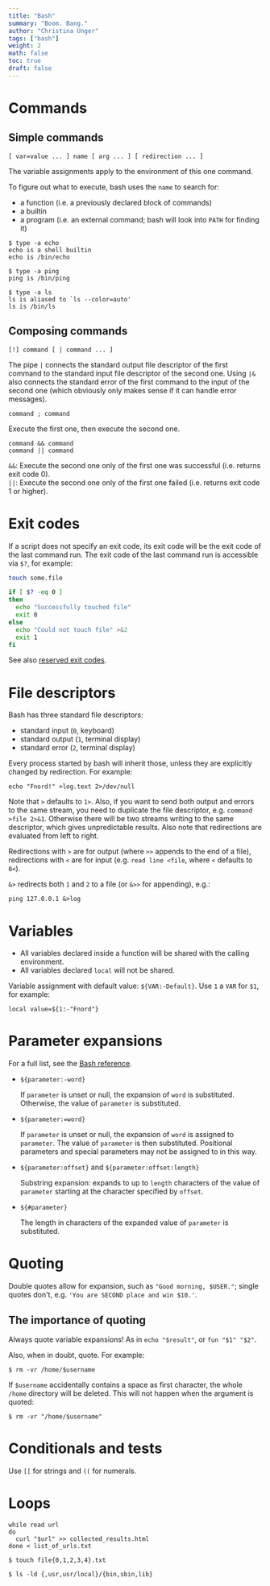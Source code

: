 ```yaml
---
title: "Bash"
summary: "Boom. Bang."
author: "Christina Unger"
tags: ["bash"]
weight: 2
math: false
toc: true
draft: false
---
```


# Commands

## Simple commands

```
[ var=value ... ] name [ arg ... ] [ redirection ... ]
```

The variable assignments apply to the environment of this one command.

To figure out what to execute, bash uses the `name` to search for:

* a function (i.e. a previously declared block of commands)
* a builtin
* a program (i.e. an external command; bash will look into `PATH` for finding it)

```
$ type -a echo
echo is a shell builtin
echo is /bin/echo

$ type -a ping
ping is /bin/ping

$ type -a ls
ls is aliased to `ls --color=auto'
ls is /bin/ls
```

## Composing commands

```
[!] command [ | command ... ]
```

The pipe `|` connects the standard output file descriptor of the first command to the standard input file descriptor of the second one.
Using `|&` also connects the standard error of the first command to the input of the second one (which obviously only makes sense if it can handle error messages).

```
command ; command
```

Execute the first one, then execute the second one.

```
command && command
command || command
```

`&&`: Execute the second one only of the first one was successful (i.e. returns exit code 0).  
`||`: Execute the second one only of the first one failed (i.e. returns exit code 1 or higher).

# Exit codes

If a script does not specify an exit code, its exit code will be the exit code of the last command run.
The exit code of the last command run is accessible via `$?`, for example:

```bash
touch some.file

if [ $? -eq 0 ]
then
  echo "Successfully touched file"
  exit 0
else
  echo "Could not touch file" >&2
  exit 1
fi
```

See also [reserved exit codes](http://www.tldp.org/LDP/abs/html/exitcodes.html).

# File descriptors

Bash has three standard file descriptors:

* standard input (`0`, keyboard)
* standard output (`1`, terminal display)
* standard error (`2`, terminal display)

Every process started by bash will inherit those, unless they are explicitly changed by redirection. For example:
```
echo "Fnord!" >log.text 2>/dev/null
```

Note that `>` defaults to `1>`. Also, if you want to send both output and errors to the same stream, you need to duplicate the file descriptor, e.g. `command >file 2>&1`. Otherwise there will be two streams writing to the same descriptor, which gives unpredictable results.
Also note that redirections are evaluated from left to right.

Redirections with `>` are for output (where `>>` appends to the end of a file), redirections with `<` are for input (e.g. `read line <file`, where `<` defaults to `0<`).

`&>` redirects both `1` and `2` to a file (or `&>>` for appending), e.g.:
```
ping 127.0.0.1 &>log
```

# Variables

* All variables declared inside a function will be shared with the calling environment.
* All variables declared `local` will not be shared.

Variable assignment with default value: `${VAR:-Default}`. Use `1` a `VAR` for `$1`, for example:
```
local value=${1:-"Fnord"}
```

# Parameter expansions

For a full list, see the [Bash reference](https://www.gnu.org/savannah-checkouts/gnu/bash/manual/bash.html#Shell-Parameter-Expansion).

* `${parameter:-word}`

    If `parameter` is unset or null, the expansion of `word` is substituted. Otherwise, the value of `parameter` is substituted.

* `${parameter:=word}`

    If `parameter` is unset or null, the expansion of `word` is assigned to `parameter`. The value of `parameter` is then substituted. Positional parameters and special parameters may not be assigned to in this way.

* `${parameter:offset}` and `${parameter:offset:length}`

    Substring expansion: expands to up to `length` characters of the value of `parameter` starting at the character specified by `offset`.

* `${#parameter}`

    The length in characters of the expanded value of `parameter` is substituted.

# Quoting

Double quotes allow for expansion, such as `"Good morning, $USER."`; single quotes don't, e.g. `'You are SECOND place and win $10.'`.

## The importance of quoting

Always quote variable expansions! As in `echo "$result"`, or `fun "$1" "$2"`.

Also, when in doubt, quote. For example:
```
$ rm -vr /home/$username
```
If `$username` accidentally contains a space as first character, the whole `/home` directory will be deleted. This will not happen when the argument is quoted:
```
$ rm -vr "/home/$username"
```

# Conditionals and tests

Use `[[` for strings and `((` for numerals.

# Loops

```
while read url
do
  curl "$url" >> collected_results.html
done < list_of_urls.txt
```

```
$ touch file{0,1,2,3,4}.txt
```

```
$ ls -ld {,usr,usr/local}/{bin,sbin,lib}
```

